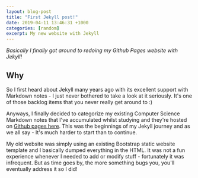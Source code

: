 ```yaml
---
layout: blog-post
title: "First Jekyll post!"
date: 2019-04-11 13:46:31 +1000
categories: [random]
excerpt: My new website with Jekyll
---
```


*Basically I finally got around to redoing my Github Pages website with Jekyll!*

## Why

So I first heard about Jekyll many years ago with its excellent support with Markdown notes - I just never bothered to take a look at it seriously.
It's one of those backlog items that you never really get around to :)

Anyways, I finally decided to categorize my existing Computer Science Markdown notes that I've accumulated whilst studying and they're hosted on [Github pages here](https://burrt.github.io/compsci-docs/).
This was the beginnings of my Jekyll journey and as we all say - It's much harder to start than to continue.

My old website was simply using an existing Bootstrap static website template and I basically dumped everything in the HTML.
It was not a fun experience whenever I needed to add or modify stuff - fortunately it was infrequent.
But as time goes by, the more something bugs you, you'll eventually address it so I did!
